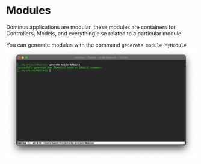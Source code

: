 # Modules

Dominus applications are modular, these modules are containers for Controllers, Models, and everything else related to a particular module.

You can generate modules with the command `generate module MyModule`
![Dominus CLI](img/cli-generate-module-1.png "Dominus CLI")